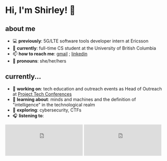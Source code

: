 # Hi, I'm Shirley! 👋 

## about me
- 💻 **previously**: 5G/LTE software tools developer intern at Ericsson 
- 🤖 **currently**: full-time CS student at the University of British Columbia
- 📫 **how to reach me**: [gmail](shirleyyzyang@gmail.com) ; [linkedin](https://www.linkedin.com/in/shirleyyzyang/)
- 🤗 **pronouns**: she/her/hers 

## currently...
- 📝 **working on**: tech education and outreach events as Head of Outreach at [Project Tech Conferences](http://projecttechconferences.com)
- 🌱 **learning about**: minds and machines and the definition of "intelligence" in the technological realm 
- 🔭 **exploring**: cybersecurity, CTFs 
- 🎧 **listening to**:
<iframe src="https://open.spotify.com/embed-podcast/show/3IM0lmZxpFAY7CwMuv9H4g" width="49%" height="100" frameborder="0" allowtransparency="true" allow="encrypted-media" style="display:inline-block"></iframe>
<iframe src="https://open.spotify.com/embed/album/1CI5OW60s9W41YLI80Jjdr" width="49%" height="100" frameborder="0" allowtransparency="true" allow="encrypted-media" style="display:inline-block"></iframe>


